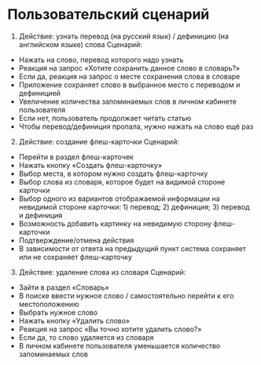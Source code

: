# Пользовательский сценарий

1) Действие: узнать перевод (на русский язык) / дефиницию (на английском языке) слова
  Сценарий:
  * Нажать на слово, перевод которого надо узнать
  *	Реакция на запрос «Хотите сохранить данное слово в словарь?»
  *	Если да, реакция на запрос о месте сохранения слова в словаре
  *	Приложение сохраняет слово в выбранное место с переводом и дефиницией
  *	Увеличение количества запоминаемых слов в личном кабинете пользователя
  *	Если нет, пользователь продолжает читать статью
  *	Чтобы перевод/дефиниция пропала, нужно нажать на слово ещё раз

2) Действие: создание флеш-карточки
  Сценарий:
  *	Перейти в раздел флеш-карточек
  *	Нажать кнопку «Создать флеш-карточку»
  *	Выбор места, в котором нужно создать флеш-карточку
  *	Выбор слова из словаря, которое будет на видимой стороне карточки
  *	Выбор одного из вариантов отображаемой информации на невидимой стороне карточки: 1) перевод; 2) дефиниция; 3) перевод и дефиниция
  *	Возможность добавить картинку на невидимую сторону флеш-карточки
  *	Подтверждение/отмена действия
  *	В зависимости от ответа на предыдущий пункт система сохраняет или не сохраняет флеш-карточку

3) Действие: удаление слова из словаря
  Сценарий:
  * Зайти в раздел «Словарь»
  *	В поиске ввести нужное слово / самостоятельно перейти к его местоположению
  *	Выбрать нужное слово
  *	Нажать кнопку «Удалить слово»
  *	Реакция на запрос «Вы точно хотите удалить слово?»
  *	Если да, то слово удаляется из словаря
  *	В личном кабинете пользователя уменьшается количество запоминаемых слов
